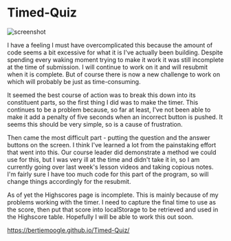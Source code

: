 # Timed-Quiz

![screenshot](/assets/images/screenshot.jpg>)

I have a feeling I must have overcomplicated this because the amount of code seems a bit excessive for what it is I've actually been building. Despite spending every waking moment trying to make it work it was still incomplete at the time of submission. I will continue to work on it and will resubmit when it is complete. But of course there is now a new challenge to work on which will probably be just as time-consuming. 

It seemed the best course of action was to break this down into its constituent parts, so the first thing I did was to make the timer. This continues to be a problem because, so far at least, I've not been able to make it add a penalty of five seconds when an incorrect button is pushed. It seems this should be very simple, so is a cause of frustration.

Then came the most difficult part - putting the question and the answer buttons on the screen. I think I've learned a lot from the painstaking effort that went into this. Our course leader did demonstrate a method we could use for this, but I was very ill at the time and didn't take it in, so I am currently going over last week's lesson videos and taking copious notes. I'm fairly sure I have too much code for this part of the program, so will change things accordingly for the resubmit.

As of yet the Highscores page is incomplete. This is mainly because of my problems working with the timer. I need to capture the final time to use as the score, then put that score into localStorage to be retrieved and used in the Highscore table. Hopefully I will be able to work this out soon.

<https://bertiemoogle.github.io/Timed-Quiz/>